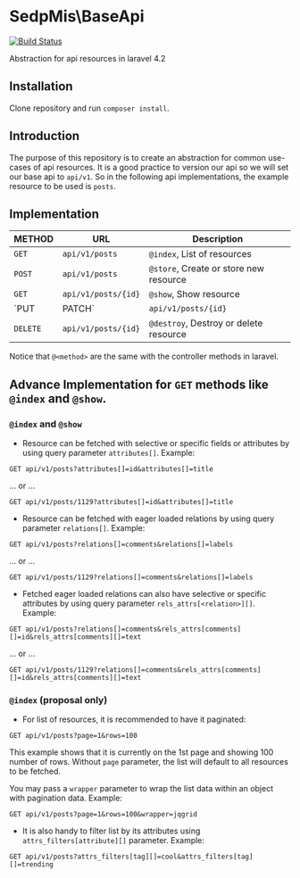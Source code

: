 # SedpMis\BaseApi

[![Build Status](https://travis-ci.org/sedp-mis/base-api.svg?branch=master)](https://travis-ci.org/sedp-mis/base-api)

Abstraction for api resources in laravel 4.2

## Installation
Clone repository and run `composer install`.

## Introduction

The purpose of this repository is to create an abstraction for common use-cases of api resources. 
It is a good practice to version our api so we will set our base api to `api/v1`. 
So in the following api implementations, the example resource to be used is `posts`.

## Implementation
 METHOD     | URL                 | Description
---         | ---                 | ---
`GET`       | `api/v1/posts`      | `@index`, List of resources
`POST`      | `api/v1/posts`      | `@store`, Create or store new resource
`GET`       | `api/v1/posts/{id}` | `@show`, Show resource
`PUT|PATCH` | `api/v1/posts/{id}` | `@update`, Update resource
`DELETE`    | `api/v1/posts/{id}` | `@destroy`, Destroy or delete resource

Notice that `@<method>` are the same with the controller methods in laravel.

## Advance Implementation for `GET` methods like `@index` and `@show`.
### `@index` and `@show`

* Resource can be fetched with selective or specific fields or attributes by using query parameter `attributes[]`. Example:
 ```
 GET api/v1/posts?attributes[]=id&attributes[]=title
 ```
 ... or ...
 ```
 GET api/v1/posts/1129?attributes[]=id&attributes[]=title
 ```

* Resource can be fetched with eager loaded relations by using query parameter `relations[]`. Example:
 ```
 GET api/v1/posts?relations[]=comments&relations[]=labels
 ```
 ... or ...
 ```
 GET api/v1/posts/1129?relations[]=comments&relations[]=labels
 ```

* Fetched eager loaded relations can also have selective or specific attributes by using query parameter `rels_attrs[<relation>][]`. Example:
 ```
 GET api/v1/posts?relations[]=comments&rels_attrs[comments][]=id&rels_attrs[comments][]=text
 ```
 ... or ...
 ```
 GET api/v1/posts/1129?relations[]=comments&rels_attrs[comments][]=id&rels_attrs[comments][]=text
 ```

### `@index` (proposal only)
* For list of resources, it is recommended to have it paginated:
 ```
 GET api/v1/posts?page=1&rows=100
 ```
 This example shows that it is currently on the 1st page and showing 100 number of rows. Without `page` parameter, the list will default to all resources to be fetched.

 You may pass a `wrapper` parameter to wrap the list data within an object with pagination data. Example:
 ```
 GET api/v1/posts?page=1&rows=100&wrapper=jqgrid
 ```
 
* It is also handy to filter list by its attributes using `attrs_filters[attribute][]` parameter. Example:
 ```
 GET api/v1/posts?attrs_filters[tag][]=cool&attrs_filters[tag][]=trending
 ```
